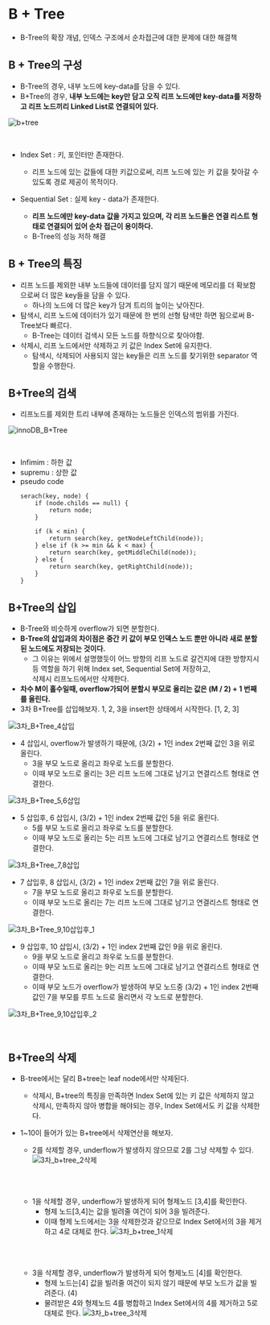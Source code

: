 # B + Tree
- B-Tree의 확장 개념, 인덱스 구조에서 순차접근에 대한 문제에 대한 해결책


## B + Tree의 구성
- B-Tree의 경우, 내부 노드에 key-data를 담을 수 있다.
- B+Tree의 경우, **내부 노드에는 key만 담고 오직 리프 노드에만 key-data를 저장하고 리프 노드끼리 Linked List로 연결되어 있다.**

![b+tree](img/b+tree/B+Tree.png)

<br>

- Index Set : 키, 포인터만 존재한다.
    - 리프 노드에 있는 값들에 대한 키값으로써, 리프 노드에 있는 키 값을 찾아갈 수 있도록 경로 제공이 목적이다.
     
- Sequential Set : 실제 key - data가 존재한다.
    - **리프 노드에만 key-data 값을 가지고 있으며, 각 리프 노드들은 연결 리스트 형태로 연결되어 있어 순차 접근이 용이하다.**
    - B-Tree의 성능 저하 해결
    
## B + Tree의 특징
- 리프 노드를 제외한 내부 노드들에 데이터를 담지 않기 때문에 메모리를 더 확보함으로써 더 많은 key들을 담을 수 있다. 
    - 하나의 노드에 더 많은 key가 담겨 트리의 높이는 낮아진다.
- 탐색시, 리프 노드에 데이터가 있기 때문에 한 번의 선형 탐색만 하면 됨으로써 B-Tree보다 빠르다.
    - B-Tree는 데이터 검색시 모든 노드를 하향식으로 찾아야함.
- 삭제시, 리프 노드에서만 삭제하고 키 값은 Index Set에 유지한다.
    - 탐색시, 삭제되어 사용되지 않는 key들은 리프 노드를 찾기위한 separator 역할을 수행한다.
 
## B+Tree의 검색
- 리프노드를 제외한 트리 내부에 존재하는 노드들은 인덱스의 범위를 가진다.

![innoDB_B+Tree](img/b+tree/innoDB_b+tree.png)

<br>

- Infimim : 하한 값
- supremu : 상한 값 
- pseudo code
    ```
    serach(key, node) {
        if (node.childs == null) {
            return node;
        }
        
        if (k < min) {
            return search(key, getNodeLeftChild(node));
        } else if (k >= min && k < max) {
            return search(key, getMiddleChild(node));
        } else {
            return search(key, getRightChild(node)); 
        }
    }   
    ```
  
## B+Tree의 삽입
- B-Tree와 비슷하게 overflow가 되면 분할한다.
- **B-Tree의 삽입과의 차이점은 중간 키 값이 부모 인덱스 노드 뿐만 아니라 새로 분할된 노드에도 저장되는 것이다.**
    - 그 이유는 위에서 설명했듯이 어느 방향의 리프 노드로 갈건지에 대한 방향지시등 역할을 하기 위해 Index set, Sequential Set에 저장하고, <br>
    삭제시 리프노드에서만 삭제한다.
- **차수 M이 홀수일때, overflow가되어 분할시 부모로 올리는 값은 (M / 2) + 1 번째를 올린다.**
- 3차 B+Tree를 삽입해보자. 1, 2, 3을 insert한 상태에서 시작한다. [1, 2, 3]

![3차_B+Tree_4삽입](img/b+tree/3차_B+Tree_4삽입.png)

- 4 삽입시, overflow가 발생하기 때문에, (3/2) + 1인 index 2번째 값인 3을 위로 올린다. 
    - 3을 부모 노드로 올리고 좌우로 노드를 분할한다.
    - 이때 부모 노드로 올리는 3은 리프 노드에 그대로 남기고 연결리스트 형태로 연결한다.

![3차_B+Tree_5,6삽입](img/b+tree/3차_B+Tree_5,6삽입.png)
    
- 5 삽입후, 6 삽입시, (3/2) + 1인 index 2번째 값인 5을 위로 올린다. 
    - 5를 부모 노드로 올리고 좌우로 노드를 분할한다.
    - 이때 부모 노드로 올리는 5는 리프 노드에 그대로 남기고 연결리스트 형태로 연결한다.
    
![3차_B+Tree_7,8삽입](img/b+tree/3차_B+Tree_7,8삽입.png)    

- 7 삽입후, 8 삽입시, (3/2) + 1인 index 2번째 값인 7을 위로 올린다. 
    - 7을 부모 노드로 올리고 좌우로 노드를 분할한다.
    - 이때 부모 노드로 올리는 7는 리프 노드에 그대로 남기고 연결리스트 형태로 연결한다.
    
![3차_B+Tree_9,10삽입후_1](img/b+tree/3차_B+Tree_9,10삽입후_1.png)

- 9 삽입후, 10 삽입시, (3/2) + 1인 index 2번째 값인 9을 위로 올린다. 
    - 9을 부모 노드로 올리고 좌우로 노드를 분할한다.
    - 이때 부모 노드로 올리는 9는 리프 노드에 그대로 남기고 연결리스트 형태로 연결한다.
    - 이때 부모 노드가 overflow가 발생하여 부모 노드중 (3/2) + 1인 index 2번째 값인 7을 부모를 루트 노드로 올리면서 각 노드로 분할한다.

![3차_B+Tree_9,10삽입후_2](img/b+tree/3차_B+Tree_9,10삽입후_2.png)

<br>

## B+Tree의 삭제
- B-tree에서는 달리 B+tree는 leaf node에서만 삭제된다.
    - 삭제시, B+tree의 특징을 만족하면 Index Set에 있는 키 값은 삭제하지 않고 <br>
    삭제시, 만족하지 않아 병합을 해야되는 경우, Index Set에서도 키 값을 삭제한다.
- 1~10이 들어가 있는 B+tree에서 삭제연산을 해보자.
    - 2를 삭제할 경우, underflow가 발생하지 않으므로 2를 그냥 삭제할 수 있다.
    ![3차_b+tree_2삭제](img/b+tree/3차_b+tree_2삭제.png)
    
    <br><br>

    - 1을 삭제할 경우, underflow가 발생하게 되어 형제노드 [3,4]를 확인한다.
        - 형제 노드[3,4]는 값을 빌려줄 여건이 되어 3을 빌려준다.
        - 이때 형제 노드에서는 3을 삭제한것과 같으므로 Index Set에서의 3을 제거하고 4로 대체로 한다.
    ![3차_b+tree_1삭제](img/b+tree/3차_b+tree_1삭제.png)

    <br><br>
    
    - 3을 삭제할 경우, underflow가 발생하게 되어 형제노드 [4]를 확인한다.
        - 형제 노드는[4] 값을 빌려줄 여건이 되지 않기 때문에 부모 노드가 값을 빌려준다. (4)
        - 물려받은 4와 형제노드 4를 병합하고 Index Set에서의 4를 제거하고 5로 대체로 한다.
    ![3차_b+tree_3삭제](img/b+tree/3차_b+tree_3삭제.png)
